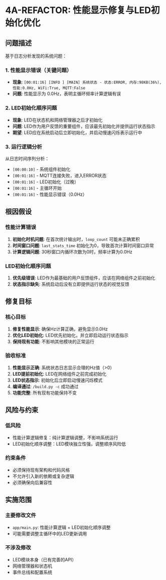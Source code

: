 # 4A-REFACTOR: 性能显示修复与LED初始化优化

## 问题描述

基于日志分析发现的系统问题：

### 1. 性能显示错误（关键问题）
- **现象**: `[00:01:16] [INFO ] [MAIN] 系统状态 - 状态:ERROR, 内存:98KB(36%), 性能:0.0Hz, WiFi:True, MQTT:False`
- **问题**: 性能显示为 0.0Hz，表明主循环频率计算逻辑有误

### 2. LED初始化顺序问题
- **现象**: LED在状态机和网络管理器之后才初始化
- **问题**: LED作为用户反馈的重要组件，应该最先初始化并提供运行状态指示
- **期望**: LED应在系统启动后立即初始化，并启动慢速闪烁表示运行中

### 3. 运行逻辑分析
从日志时间序列分析：
- `[00:00:10]` - 系统组件初始化 
- `[00:01:16]` - MQTT连接失败，进入ERROR状态
- `[00:01:16]` - LED初始化（过晚）
- `[00:01:16]` - 主循环开始
- `[00:01:16]` - 性能显示错误（0.0Hz）

## 根因假设

### 性能计算错误
1. **初始化时机问题**: 在首次统计输出时，`loop_count` 可能未正确累积
2. **时间窗口问题**: `last_stats_time` 初始化为0，导致首次计算时间窗口异常
3. **计算逻辑问题**: 30秒窗口内循环次数为0时，频率计算为0.0Hz

### LED初始化顺序问题
1. **优先级错误**: LED作为最基础的用户反馈组件，应该在网络组件之前初始化
2. **状态指示缺失**: 系统启动后没有立即提供运行状态的视觉反馈

## 修复目标

### 核心目标
1. **修复性能显示**: 确保Hz计算正确，避免显示0.0Hz
2. **优化LED初始化**: LED优先初始化，并立即启动运行状态指示
3. **保持现有功能**: 不影响其他模块的正常运行

### 验收标准
1. **性能显示正确**: 系统状态日志显示合理的Hz值（>0）
2. **LED提前初始化**: LED在网络组件之前完成初始化
3. **LED状态指示**: 初始化后立即启动慢速闪烁模式
4. **编译通过**: `/build.py -c` 成功通过
5. **功能完整**: 所有现有功能保持不变

## 风险与约束

### 低风险
- 性能计算逻辑修复：纯计算逻辑调整，不影响系统运行
- LED初始化顺序调整：LED模块独立性强，调整顺序风险低

### 约束条件
- 必须保持现有架构和代码风格
- 不允许引入新的依赖或复杂逻辑
- 必须确保向后兼容性

## 实施范围

### 主要修改文件
- `app/main.py`: 性能计算逻辑 + LED初始化顺序调整
- 可能需要调整主循环中的LED更新调用

### 不涉及修改
- LED模块本身（已有完善的API）
- 网络管理器和状态机
- 事件总线和配置系统